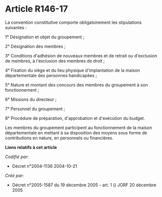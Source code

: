 # Article R146-17

La convention constitutive comporte obligatoirement les stipulations suivantes :

1° Désignation et objet du groupement ;

2° Désignation des membres ;

3° Conditions d'adhésion de nouveaux membres et de retrait ou d'exclusion de membres, à l'exclusion des membres de droit ;

4° Fixation du siège et du lieu physique d'implantation de la maison départementale des personnes handicapées ;

5° Nature et montant des concours des membres du groupement à son fonctionnement ;

6° Missions du directeur ;

7° Personnel du groupement ;

8° Procédure de préparation, d'approbation et d'exécution du budget.

Les membres du groupement participent au fonctionnement de la maison départementale en mettant à sa disposition des moyens
sous forme de contributions en nature, en personnels ou financières.

**Liens relatifs à cet article**

_Codifié par_:

  - Décret n°2004-1136 2004-10-21

_Créé par_:

  - Décret n°2005-1587 du 19 décembre 2005 - art. 1 () JORF 20 décembre 2005
